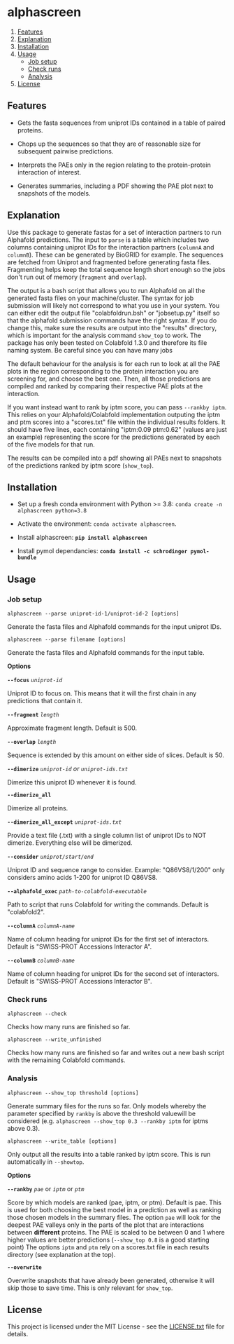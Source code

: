# alphascreen

1. [Features](#features)
2. [Explanation](#explanation)
3. [Installation](#installation)
4. [Usage](#usage)
    * [Job setup](#jobsetup)
    * [Check runs](#checkruns)
    * [Analysis](#analysis)
5. [License](#license)

## Features<a name="features"></a>

* Gets the fasta sequences from uniprot IDs contained in a table of paired proteins.

* Chops up the sequences so that they are of reasonable size for subsequent pairwise predictions.

* Interprets the PAEs only in the region relating to the protein-protein interaction of interest.

* Generates summaries, including a PDF showing the PAE plot next to snapshots of the models.

## Explanation<a name="explanation"></a>

Use this package to generate fastas for a set of interaction partners to run Alphafold predictions. The input to ```parse``` is a table which includes two columns containing uniprot IDs for the interaction partners (```columnA``` and ```columnB```). These can be generated by BioGRID for example. The sequences are fetched from Uniprot and fragmented before generating fasta files. Fragmenting helps keep the total sequence length short enough so the jobs don't run out of memory (```fragment``` and ```overlap```).

The output is a bash script that allows you to run Alphafold on all the generated fasta files on your machine/cluster. The syntax for job submission will likely not correspond to what you use in your system. You can either edit the output file "colabfoldrun.bsh" or "jobsetup.py" itself so that the alphafold submission commands have the right syntax. If you do change this, make sure the results are output into the "results" directory, which is important for the analysis command ```show_top``` to work. The package has only been tested on Colabfold 1.3.0 and therefore its file naming system. Be careful since you can have many jobs

The default behaviour for the analysis is for each run to look at all the PAE plots in the region corresponding to the protein interaction you are screening for, and choose the best one. Then, all those predictions are compiled and ranked by comparing their respective PAE plots at the interaction.

If you want instead want to rank by iptm score, you can pass ```--rankby iptm```. This relies on your Alphafold/Colabfold implementation outputing the iptm and ptm scores into a "scores.txt" file within the individual results folders. It should have five lines, each containing "iptm:0.09 ptm:0.62" (values are just an example) representing the score for the predictions generated by each of the five models for that run.

The results can be compiled into a pdf showing all PAEs next to snapshots of the predictions ranked by iptm score (```show_top```).

## Installation<a name="installation"></a>

* Set up a fresh conda environment with Python >= 3.8: `conda create -n alphascreen python=3.8`

* Activate the environment: `conda activate alphascreen`.

* Install alphascreen: **`pip install alphascreen`**

* Install pymol dependancies: **`conda install -c schrodinger pymol-bundle`**

## Usage<a name="usage"></a>

### Job setup<a name="jobsetup"></a>

```
alphascreen --parse uniprot-id-1/uniprot-id-2 [options]
```

Generate the fasta files and Alphafold commands for the input uniprot IDs.

```
alphascreen --parse filename [options]
```

Generate the fasta files and Alphafold commands for the input table.

**Options**

**```--focus```** *```uniprot-id```*

Uniprot ID to focus on. This means that it will the first chain in any predictions that contain it.

**```--fragment```** *```length```*

Approximate fragment length. Default is 500.

**```--overlap```** *```length```*

Sequence is extended by this amount on either side of slices. Default is 50.

**```--dimerize```** *```uniprot-id```* *or* *```uniprot-ids.txt```*

Dimerize this uniprot ID whenever it is found.

**```--dimerize_all```**

Dimerize all proteins.

**```--dimerize_all_except```** *```uniprot-ids.txt```*

Provide a text file (.txt) with a single column list of uniprot IDs to NOT dimerize. Everything else will be dimerized.

**```--consider```** *```uniprot/start/end```*

Uniprot ID and sequence range to consider. Example: "Q86VS8/1/200" only considers amino acids 1-200 for uniprot ID Q86VS8.

**```--alphafold_exec```** *```path-to-colabfold-executable```*

Path to script that runs Colabfold for writing the commands. Default is "colabfold2".

**```--columnA```** *```columnA-name```*

Name of column heading for uniprot IDs for the first set of interactors. Default is "SWISS-PROT Accessions Interactor A".

**```--columnB```** *```columnB-name```*

Name of column heading for uniprot IDs for the second set of interactors. Default is "SWISS-PROT Accessions Interactor B".

### Check runs<a name="checkruns"></a>

```
alphascreen --check
```

Checks how many runs are finished so far.

```
alphascreen --write_unfinished
```

Checks how many runs are finished so far and writes out a new bash script with the remaining Colabfold commands.

### Analysis<a name="analysis"></a>

```
alphascreen --show_top threshold [options]
```

Generate summary files for the runs so far. Only models whereby the parameter specified by ```rankby``` is above the threshold valuewill be considered (e.g. ```alphascreen --show_top 0.3 --rankby iptm``` for iptms above 0.3).

```
alphascreen --write_table [options]
```

Only output all the results into a table ranked by iptm score. This is run automatically in ```--showtop```.

**Options**

**```--rankby```** *```pae```* or *```iptm```* or *```ptm```*

Score by which models are ranked (pae, iptm, or ptm). Default is pae. This is used for both choosing the best model in a prediction as well as ranking those chosen models in the summary files. The option ```pae``` will look for the deepest PAE valleys only in the parts of the plot that are interactions between **different** proteins. The PAE is scaled to be between 0 and 1 where higher values are better predictions (```--show_top 0.8``` is a good starting point) The options ```iptm``` and ```ptm``` rely on a scores.txt file in each results directory (see explanation at the top).

**```--overwrite```**

Overwrite snapshots that have already been generated, otherwise it will skip those to save time. This is only relevant for ``show_top``.

## License<a name="license"></a>

This project is licensed under the MIT License - see the [LICENSE.txt](https://github.com/sami-chaaban/alphascreen/blob/main/LICENSE.txt) file for details.